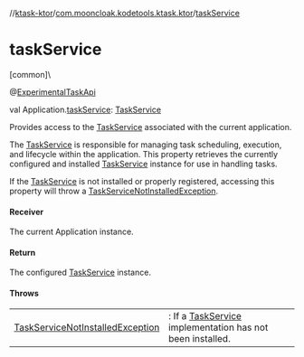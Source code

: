 //[ktask-ktor](../../index.md)/[com.mooncloak.kodetools.ktask.ktor](index.md)/[taskService](task-service.md)

# taskService

[common]\

@[ExperimentalTaskApi](../../../ktask-core/ktask-core/com.mooncloak.kodetools.ktask/-experimental-task-api/index.md)

val Application.[taskService](task-service.md): [TaskService](../../../ktask-core/ktask-core/com.mooncloak.kodetools.ktask/-task-service/index.md)

Provides access to the [TaskService](../../../ktask-core/ktask-core/com.mooncloak.kodetools.ktask/-task-service/index.md) associated with the current application.

The [TaskService](../../../ktask-core/ktask-core/com.mooncloak.kodetools.ktask/-task-service/index.md) is responsible for managing task scheduling, execution, and lifecycle within the application. This property retrieves the currently configured and installed [TaskService](../../../ktask-core/ktask-core/com.mooncloak.kodetools.ktask/-task-service/index.md) instance for use in handling tasks.

If the [TaskService](../../../ktask-core/ktask-core/com.mooncloak.kodetools.ktask/-task-service/index.md) is not installed or properly registered, accessing this property will throw a [TaskServiceNotInstalledException](-task-service-not-installed-exception/index.md).

#### Receiver

The current Application instance.

#### Return

The configured [TaskService](../../../ktask-core/ktask-core/com.mooncloak.kodetools.ktask/-task-service/index.md) instance.

#### Throws

| | |
|---|---|
| [TaskServiceNotInstalledException](-task-service-not-installed-exception/index.md) | : If a [TaskService](../../../ktask-core/ktask-core/com.mooncloak.kodetools.ktask/-task-service/index.md) implementation has not been installed. |
